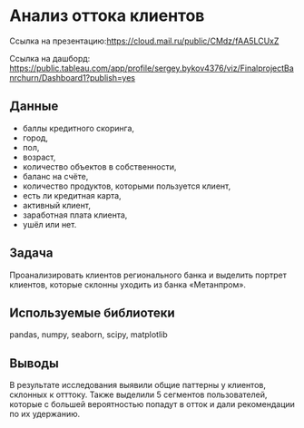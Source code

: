 # Анализ оттока клиентов
Ссылка на презентацию:https://cloud.mail.ru/public/CMdz/fAA5LCUxZ
 
Ссылка на дашборд: https://public.tableau.com/app/profile/sergey.bykov4376/viz/FinalprojectBanrchurn/Dashboard1?publish=yes
## Данные
- баллы кредитного скоринга,
- город,
- пол,
- возраст,
- количество объектов в собственности,
- баланс на счёте,
- количество продуктов, которыми пользуется клиент,
- есть ли кредитная карта,
- активный клиент,
- заработная плата клиента,
- ушёл или нет.
   
## Задача
Проанализировать клиентов регионального банка и выделить портрет клиентов, которые склонны уходить из банка «Метанпром».

## Используемые библиотеки
pandas, numpy, seaborn, scipy, matplotlib

## Выводы
В результате исследования выявили общие паттерны у клиентов, склонных к отттоку. Также выделили 5 сегментов пользователей, которые с большей вероятностью попадут в отток и дали рекомендации по их удержанию.
